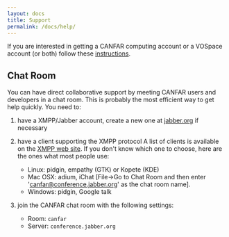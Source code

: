 ```yaml
---
layout: docs
title: Support
permalink: /docs/help/
---
```


If you are interested in getting a CANFAR computing account or a VOSpace account (or both) follow these [instructions](/docs/register/).

## Chat Room

You can have direct collaborative support by meeting CANFAR users and developers in a chat room. This is probably the most efficient way to get help quickly. You need to:

1. have a XMPP/Jabber account, create a new one at [jabber.org](https://register.jabber.org/) if necessary
2. have a client supporting the XMPP protocol A list of clients is available on the [XMPP web site](http://xmpp.org/xmpp-software/clients/). If you don't know which one to choose, here are the ones what most people use: 
   - Linux: pidgin, empathy (GTK) or Kopete (KDE)
   - Mac OSX: adium, iChat [File-\>Go to Chat Room and then enter 'canfar@conference.jabber.org' as the chat room name].
   - Windows: pidgin, Google talk

3. join the CANFAR chat room with the following settings:
   - Room: `canfar`
   - Server: `conference.jabber.org`
